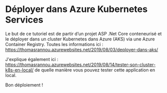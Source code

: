 # Déployer dans Azure Kubernetes Services

Le but de ce tutoriel est de partir d’un projet ASP .Net Core conteneurisé et le déployer dans un cluster Kubernetes dans Azure (AKS) via une Azure Container Registry. Toutes les informations ici :
https://thomasrannou.azurewebsites.net/2019/08/03/deployer-dans-aks/

J'explique également ici : https://thomasrannou.azurewebsites.net/2019/08/14/tester-son-cluster-k8s-en-local/ de quelle manière vous pouvez tester cette application en local.

Bon déploiement !

